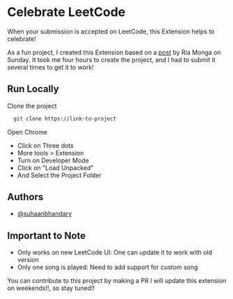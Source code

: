 # Celebrate LeetCode

When your submission is accepted on LeetCode, this Extension helps to celebrate!

As a fun project, I created this Extension based on a [post](https://www.linkedin.com/posts/ria-monga_sidhu-moose-wala-would-do-too-https-activity-7005049528282165248-fsBn?utm_source=share&utm_medium=member_desktop) by Ria Monga on Sunday. It took me four hours to create the project, and I had to submit it several times to get it to work! 

## Run Locally

Clone the project

```bash
  git clone https://link-to-project
```

Open Chrome
- Click on Three dots 
- More tools > Extension
- Turn on Developer Mode
- Click on "Load Unpacked"
- And Select the Project Folder 

## Authors

- [@suhaanbhandary](https://www.linkedin.com/in/suhaan-bhandary)


## Important to Note

- Only works on new LeetCode UI: One can update it to work with old version
- Only one song is played: Need to add support for custom song

You can contribute to this project by making a PR
I will update this extension on weekends!!, so stay tuned!!

